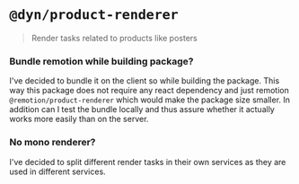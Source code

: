 # `@dyn/product-renderer`

> Render tasks related to products like posters

### Bundle remotion while building package?

I've decided to bundle it on the client so while building the package. This way
this package does not require any react dependency and just remotion
`@remotion/product-renderer` which would make the package size smaller. In
addition can I test the bundle locally and thus assure whether it actually works
more easily than on the server.

### No mono renderer?

I've decided to split different render tasks in their own services as they are
used in different services.
